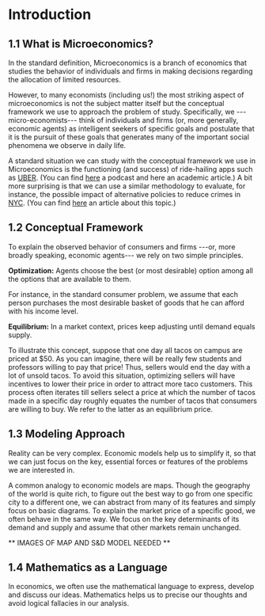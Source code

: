 # Introduction 

## 1.1 What is Microeconomics?

In the standard definition, Microeconomics is a branch of economics that studies the behavior of individuals and firms in making decisions regarding the allocation of limited resources.

However, to many economists (including us!) the most striking aspect of microeconomics is not the subject matter itself but the conceptual framework we use to approach the problem of study. Specifically, we ---micro-economists--- think of individuals and firms (or, more generally, economic agents) as intelligent seekers of specific goals and postulate that it is the pursuit of these goals that generates many of the important social phenomena we observe in daily life.

A standard situation we can study with the conceptual framework we use in Microeconomics is the functioning (and success) of ride-hailing apps such as [UBER](https://en.wikipedia.org/wiki/Uber_(company)). (You can find [here](http://www.npr.org/sections/money/2015/07/31/428157211/episode-643-the-taxi-king) a podcast and here an academic article.) A bit more surprising is that we can use a similar methodology to evaluate, for instance, the possible impact of alternative policies to reduce crimes in [NYC](http://www.scientificamerican.com/article/how-new-york-beat-crime/). (You can find [here](http://blog.oup.com/2012/06/zimring-scientific-american-nyc-beat-crime/) an article about this topic.)

## 1.2 Conceptual Framework

To explain the observed behavior of consumers and firms ---or, more broadly speaking, economic agents--- we rely on two simple principles.

**Optimization:** Agents choose the best (or most desirable) option among all the options that are available to them. 

For instance, in the standard consumer problem, we assume that each person purchases the most desirable basket of goods that he can afford with his income level.

**Equilibrium:** In a market context, prices keep adjusting until demand equals supply. 

To illustrate this concept, suppose that one day all tacos on campus are priced at $50. As you can imagine, there will be really few students and professors willing to pay that price! Thus, sellers would end the day with a lot of unsold tacos. To avoid this situation, optimizing sellers will have incentives to lower their price in order to attract more taco customers. This process often iterates till sellers select a price at which the number of tacos made in a specific day roughly equates the number of tacos that consumers are willing to buy. We refer to the latter as an equilibrium price. 

## 1.3 Modeling Approach

Reality can be very complex. Economic models help us to simplify it, so that we can just focus on the key, essential forces or features of the problems we are interested in. 

A common analogy to economic models are maps. Though the geography of the world is quite rich, to figure out the best way to go from one specific city to a different one, we can abstract from many of its features and simply focus on basic diagrams. To explain the market price of a specific good, we often behave in the same way. We focus on the key determinants of its demand and supply and assume that other markets remain unchanged. 

** IMAGES OF MAP AND S&D MODEL NEEDED **

## 1.4 Mathematics as a Language

In economics, we often use the mathematical language to express, develop and discuss our ideas. Mathematics helps us to precise our thoughts and avoid logical fallacies in our analysis. 
